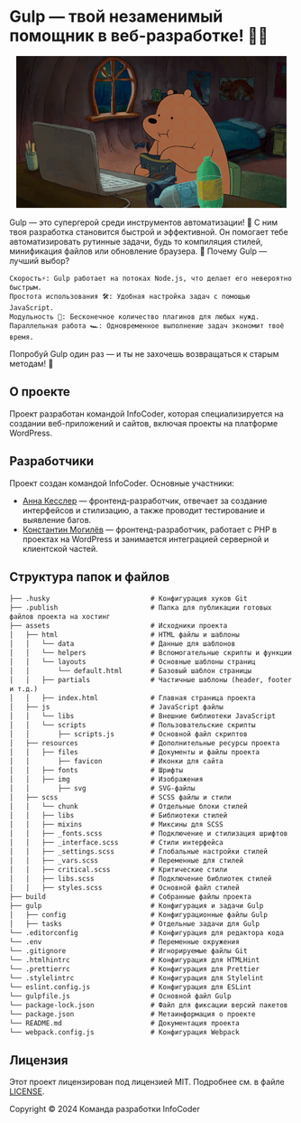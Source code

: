 # Gulp — твой незаменимый помощник в веб-разработке! 🚀✨

<p align="center">
  <img src="images/bear.gif" alt="Gulp gif">
</p>

Gulp — это супергерой среди инструментов автоматизации! 💪 С ним твоя разработка становится быстрой и эффективной. Он помогает тебе автоматизировать рутинные задачи, будь то компиляция стилей, минификация файлов или обновление браузера. 🤖
Почему Gulp — лучший выбор?

    Скорость⚡️: Gulp работает на потоках Node.js, что делает его невероятно быстрым.
    Простота использования 🛠: Удобная настройка задач с помощью JavaScript.
    Модульность 🔄: Бесконечное количество плагинов для любых нужд.
    Параллельная работа 🏎: Одновременное выполнение задач экономит твоё время.

Попробуй Gulp один раз — и ты не захочешь возвращаться к старым методам! 🌟

## О проекте

Проект разработан командой InfoCoder, которая специализируется на создании веб-приложений и сайтов, включая проекты на платформе WordPress.

## Разработчики

Проект создан командой InfoCoder. Основные участники:

- [Анна Кесслер](https://github.com/enotstitch) — фронтенд-разработчик, отвечает за создание интерфейсов и стилизацию, а также проводит тестирование и выявление багов.
- [Константин Могилёв](https://github.com/ZayRexan) — фронтенд-разработчик, работает с PHP в проектах на WordPress и занимается интеграцией серверной и клиентской частей.

## Структура папок и файлов

```
├── .husky                         # Конфигурация хуков Git
├── .publish                       # Папка для публикации готовых файлов проекта на хостинг
├── assets                         # Исходники проекта
│   ├── html                       # HTML файлы и шаблоны
│   │   └── data                   # Данные для шаблонов
│   │   └── helpers                # Вспомогательные скрипты и функции
│   │   └── layouts                # Основные шаблоны страниц
│   │       └── default.html       # Базовый шаблон страницы
│   │   ├── partials               # Частичные шаблоны (header, footer и т.д.)
│   │   ├── index.html             # Главная страница проекта
│   ├── js                         # JavaScript файлы
│   │   └── libs                   # Внешние библиотеки JavaScript
│   │   └── scripts                # Пользовательские скрипты
│   │       ├── scripts.js         # Основной файл скриптов
│   ├── resources                  # Дополнительные ресурсы проекта
│   │   ├── files                  # Документы и файлы проекта
│   │       ├── favicon            # Иконки для сайта
│   │   ├── fonts                  # Шрифты
│   │   ├── img                    # Изображения
│   │       ├── svg                # SVG-файлы
│   ├── scss                       # SCSS файлы и стили
│   │   └── chunk                  # Отдельные блоки стилей
│   │   ├── libs                   # Библиотеки стилей
│   │   ├── mixins                 # Миксины для SCSS
│   │   ├── _fonts.scss            # Подключение и стилизация шрифтов
│   │   ├── _interface.scss        # Стили интерфейса
│   │   ├── _settings.scss         # Глобальные настройки стилей
│   │   ├── _vars.scss             # Переменные для стилей
│   │   ├── critical.scss          # Критические стили
│   │   ├── libs.scss              # Подключение библиотек стилей
│   │   ├── styles.scss            # Основной файл стилей
├── build                          # Собранные файлы проекта
├── gulp                           # Конфигурация и задачи Gulp
│   ├── config                     # Конфигурационные файлы Gulp
│   ├── tasks                      # Отдельные задачи для Gulp
└── .editorconfig                  # Конфигурация для редактора кода
└── .env                           # Переменные окружения
└── .gitignore                     # Игнорируемые файлы Git
└── .htmlhintrc                    # Конфигурация для HTMLHint
└── .prettierrc                    # Конфигурация для Prettier
└── .stylelintrc                   # Конфигурация для Stylelint
└── eslint.config.js               # Конфигурация для ESLint
└── gulpfile.js                    # Основной файл Gulp
└── package-lock.json              # Файл для фиксации версий пакетов
└── package.json                   # Метаинформация о проекте
└── README.md                      # Документация проекта
└── webpack.config.js              # Конфигурация Webpack
```

## Лицензия

Этот проект лицензирован под лицензией MIT. Подробнее см. в файле [LICENSE](./LICENSE).

Copyright © 2024 Команда разработки InfoCoder
